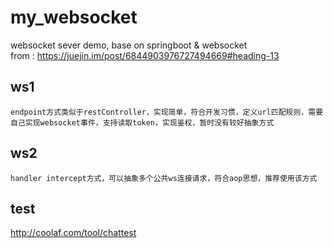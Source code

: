 # my_websocket
websocket sever demo, base on springboot & websocket  
from : https://juejin.im/post/6844903976727494669#heading-13

## ws1
```aspectj
endpoint方式类似于restController，实现简单，符合开发习惯，定义url匹配规则，需要自己实现websocket事件，支持读取token，实现鉴权，暂时没有较好抽象方式
```

## ws2
```
handler intercept方式，可以抽象多个公共ws连接请求，符合aop思想，推荐使用该方式

```

## test
http://coolaf.com/tool/chattest
